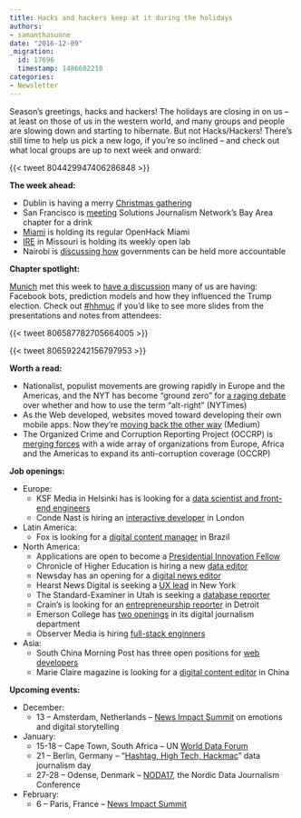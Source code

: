 ```yaml
---
title: Hacks and hackers keep at it during the holidays
authors:
- samanthasunne
date: "2016-12-09"
_migration:
  id: 17696
  timestamp: 1486602218
categories:
- Newsletter
---
```


Season&#8217;s greetings, hacks and hackers! The holidays are closing in on us &#8211; at least on those of us in the western world, and many groups and people are slowing down and starting to hibernate. But not Hacks/Hackers! There&#8217;s still time to help us pick a new logo, if you&#8217;re so inclined &#8211; and check out what local groups are up to next week and onward:

{{< tweet 804429947406286848 >}}

**The week ahead:**

  * Dublin is having a merry [Christmas gathering][1]
  * San Francisco is [meeting][2] Solutions Journalism Network&#8217;s Bay Area chapter for a drink
  * [Miami][3] is holding its regular OpenHack Miami
  * [IRE][4] in Missouri is holding its weekly open lab
  * Nairobi is [discussing how][5] governments can be held more accountable

**Chapter spotlight:**

[Munich][6] met this week to [have a discussion][7] many of us are having: Facebook bots, prediction models and how they influenced the Trump election. Check out [#hhmuc][8] if you&#8217;d like to see more slides from the presentations and notes from attendees:

{{< tweet 806587782705664005 >}}

{{< tweet 806592242156797953 >}}

**Worth a read:**

  * Nationalist, populist movements are growing rapidly in Europe and the Americas, and the NYT has become &#8220;ground zero&#8221; for [a raging debate][9] over whether and how to use the term &#8220;alt-right&#8221; (NYTimes)
  * As the Web developed, websites moved toward developing their own mobile apps. Now they&#8217;re [moving back the other way][10] (Medium)
  * The Organized Crime and Corruption Reporting Project (OCCRP) is [merging forces][11] with a wide array of organizations from Europe, Africa and the Americas to expand its anti-corruption coverage (OCCRP)

**Job openings:**

  * Europe: 
      * KSF Media in Helsinki has is looking for a [data scientist and front-end engineers][12]
      * Conde Nast is hiring an [interactive developer][13] in London
  * Latin America: 
      * Fox is looking for a [digital content manager][14] in Brazil
  * North America: 
      * Applications are open to become a [Presidential Innovation Fellow][15]
      * Chronicle of Higher Education is hiring a new [data editor][16]
      * Newsday has an opening for a [digital news editor][17]
      * Hearst News Digital is seeking a [UX lead][18] in New York
      * The Standard-Examiner in Utah is seeking a [database reporter][19]
      * Crain&#8217;s is looking for an [entrepreneurship reporter][20] in Detroit
      * Emerson College has [two openings][21] in its digital journalism department
      * Observer Media is hiring [full-stack enginners][22]
  * Asia: 
      * South China Morning Post has three open positions for [web developers][23]
      * Marie Claire magazine is looking for a [digital content editor][24] in China

**Upcoming events:**

  * December: 
      * 13 &#8211; Amsterdam, Netherlands &#8211; [News Impact Summit][25] on emotions and digital storytelling
  * January: 
      * 15-18 &#8211; Cape Town, South Africa &#8211; UN [World Data Forum][26]
      * 21 &#8211; Berlin, Germany &#8211; &#8220;[Hashtag, High Tech, Hackmac][27]&#8221; data journalism day
      * 27-28 &#8211; Odense, Denmark &#8211; [NODA17][28], the Nordic Data Journalism Conference
  * February: 
      * 6 &#8211; Paris, France &#8211; [News Impact Summit][29]

 [1]: https://www.meetup.com/hacks-hackers-dublin/events/236094987/
 [2]: https://www.eventbrite.com/e/holiday-party-for-bay-area-journalists-tickets-27677632544
 [3]: http://www.meetup.com/Hacks-Hackers-Miami/
 [4]: http://www.meetup.com/hackshackersIRE/
 [5]: https://docs.google.com/forms/d/13iJf6EHjGSSPJWCCgv5SSrSRn43yoMP-uuITZ4sgwvI/viewform?edit_requested=true
 [6]: http://t.co/QmrqLnGWgJ
 [7]: https://www.meetup.com/Hacks-Hackers-Munchen/events/235775473/
 [8]: https://twitter.com/search?q=%23hhmuc
 [9]: http://www.nytimes.com/2016/12/03/public-editor/alt-right-stephen-bannon-liz-spayd-public-editor.html?_r=0
 [10]: https://medium.com/swlh/browsers-not-apps-are-the-future-of-mobile-c552752ff75#.qbowmdltx
 [11]: https://www.occrp.org/en/40-press-releases/presss-releases/5872-global-partnership-to-open-new-fronts-in-fight-against-corruption
 [12]: https://docs.google.com/forms/d/e/1FAIpQLSfsD6aDz5_B-rqwp560PdV8uOlf4e91l7rRzJ_upjv9TWQKdQ/viewform
 [13]: https://condenastuk.avature.net/careers/JobDetail/Interactive-Developer/737
 [14]: http://ijnet.org/en/opportunities/fox-seeks-digital-content-manager-brazil
 [15]: https://www.presidentialinnovation.org/news/2016/12/5/only-one-week-remaining-to-apply-for-the-presidential-innovation-fellows-spring-2017-cohort
 [16]: http://chrondata.github.io/
 [17]: http://www.newsday.com/services/newsday-com-job-openings-1.1532621
 [18]: https://t.co/MLyjO7d4kS
 [19]: http://ire.org/jobs/job/924/
 [20]: http://talkingbiznews.com/biz-news-help-wanted/crains-detroit-seeks-entrepreneurship-reporter-2/
 [21]: https://emerson.peopleadmin.com/postings/13502
 [22]: http://stackoverflow.com/jobs/130406/senior-software-engineer-observer-media
 [23]: http://www.cpjobs.com/hk/job/web-developer-frontend-ref-caf-dit-fwd-1639712
 [24]: http://hk.jobsdb.com/HK/EN/Search/FindJobs?KeyOpt=COMPLEX&JSRV=1&RLRSF=1&JobCat=80&JSSRC=JSRSB&recentSelected=94
 [25]: https://newsimpact.io/summits/amsterdam-16
 [26]: http://undataforum.org/
 [27]: http://dju.verdi.de/journalistentag
 [28]: http://noda2017.dk/
 [29]: https://newsimpact.io/summits/news-impact-summit-paris